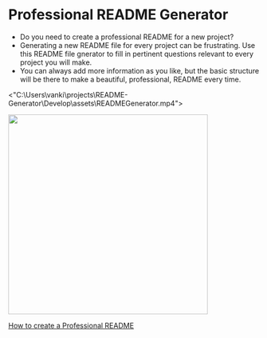 # Professional README Generator 
- Do you need to create a professional README for a new project?
- Generating a new README file for every project can be frustrating. Use this README file gnerator to fill in pertinent questions relevant to every project you will make.
- You can always add more information as you like, but the basic structure will be there to make a beautiful, professional, README every time.


<"C:\Users\vanki\projects\README-Generator\Develop\assets\READMEGenerator.mp4">

<img src="C:\Users\vanki\projects\README-Generator\Develop\assets\readmeGeneratorScreenShot.png" width="400" >



[How to create a Professional README](https://coding-boot-camp.github.io/full-stack/github/professional-readme-guide)

